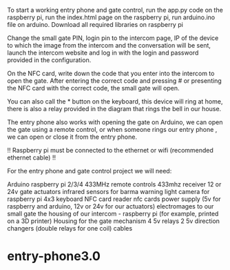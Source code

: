 To start a working entry phone and gate control, run the app.py code on the raspberry pi, run the index.html page on the raspberry pi,
run arduino.ino file on arduino. Download all required libraries on raspberry pi

Change the small gate PIN, login pin to the intercom page, IP of the device to which the image from the intercom and the conversation will be sent, launch the intercom website and log in with the login and password provided in the configuration.

On the NFC card, write down the code that you enter into the intercom to open the gate. After entering the correct code and pressing # or presenting the NFC card with the correct code, the small gate will open.

You can also call the * button on the keyboard, this device will ring at home, there is also a relay provided in the diagram that rings the bell in our house.

The entry phone also works with opening the gate on Arduino, we can open the gate using a remote control, or when someone rings our entry phone , we can open or close it from the entry phone.

!! Raspberry pi must be connected to the ethernet or wifi (recommended ethernet cable) !!

For the entry phone and gate control project we will need:

Arduino
raspberry pi 2/3/4
433MHz remote controls
433mhz receiver
12 or 24v gate actuators
infrared sensors for barma
warning light
camera for raspberry pi
4x3 keyboard
NFC card reader
nfc cards
power supply (5v for raspberry and arduino, 12v or 24v for our actuators)
electromages to our small gate
the housing of our intercom - raspberry pi (for example, printed on a 3D printer)
Housing for the gate mechanism
4 5v relays
2 5v direction changers (double relays for one coil)
cables

# entry-phone3.0
